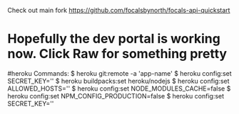Check out main fork https://github.com/focalsbynorth/focals-api-quickstart 
# Hopefully the dev portal is working now. Click Raw for something pretty 


#heroku Commands: 
$ heroku git:remote -a 'app-name'
$ heroku config:set SECRET_KEY='<your secret key here>' 
$ heroku buildpacks:set heroku/nodejs
$ heroku config:set ALLOWED_HOSTS='<your hosts here>'
$ heroku config:set NODE_MODULES_CACHE=false
$ heroku config:set NPM_CONFIG_PRODUCTION=false
$ heroku config:set SECRET_KEY='<your secret key here>' 


